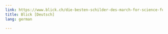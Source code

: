 ```yaml
---
link: https://www.blick.ch/die-besten-schilder-des-march-for-science-forscher-demonstrieren-fuer-fakten-id6568025.html
title: Blick [Deutsch]
lang: german

---
```

